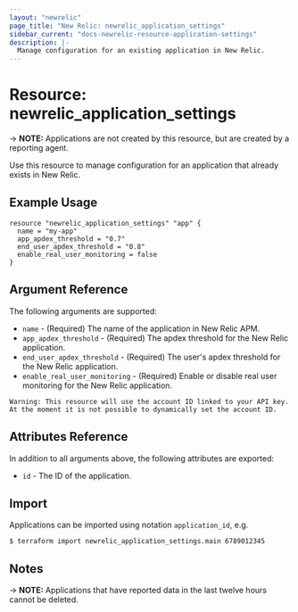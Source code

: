 ```yaml
---
layout: "newrelic"
page_title: "New Relic: newrelic_application_settings"
sidebar_current: "docs-newrelic-resource-application-settings"
description: |-
  Manage configuration for an existing application in New Relic.
---
```


# Resource: newrelic_application_settings

-> **NOTE:** Applications are not created by this resource, but are created by
a reporting agent.

Use this resource to manage configuration for an application that already
exists in New Relic.

## Example Usage

```hcl
resource "newrelic_application_settings" "app" {
  name = "my-app"
  app_apdex_threshold = "0.7"
  end_user_apdex_threshold = "0.8"
  enable_real_user_monitoring = false
}
```

## Argument Reference

The following arguments are supported:

* `name` - (Required) The name of the application in New Relic APM.
* `app_apdex_threshold` - (Required) The apdex threshold for the New Relic application.
* `end_user_apdex_threshold` - (Required) The user's apdex threshold for the New Relic application.
* `enable_real_user_monitoring` - (Required) Enable or disable real user monitoring for the New Relic application.

```
Warning: This resource will use the account ID linked to your API key. At the moment it is not possible to dynamically set the account ID.
```

## Attributes Reference

In addition to all arguments above, the following attributes are exported:

* `id` - The ID of the application.

## Import

Applications can be imported using notation `application_id`, e.g.

```
$ terraform import newrelic_application_settings.main 6789012345
```

## Notes

-> **NOTE:** Applications that have reported data in the last twelve hours
cannot be deleted.
